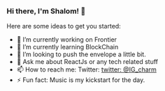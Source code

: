 ### Hi there, I'm Shalom! 👋

Here are some ideas to get you started:

- 🔭 I’m currently working on Frontier
- 🌱 I’m currently learning BlockChain
- 👯 I’m looking to push the envelope a little bit.
- 💬 Ask me about ReactJs or any tech related stuff
- 📫 How to reach me: Twitter: [twitter: @IG_charm](https://twitter.com/IG_Charm) 
- ⚡ Fun fact: Music is my kickstart for the day.
